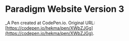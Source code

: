 # Paradigm Website Version 3
 _A Pen created at CodePen.io. Original URL: [https://codepen.io/hekma/pen/XWbZJGg](https://codepen.io/hekma/pen/XWbZJGg).

 